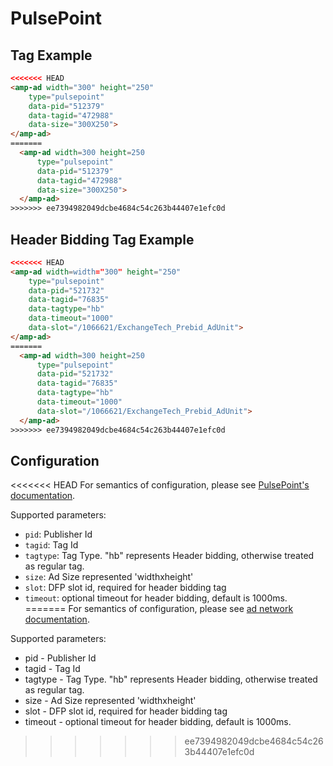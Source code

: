 <!---
Copyright 2016 The AMP HTML Authors. All Rights Reserved.

Licensed under the Apache License, Version 2.0 (the "License");
you may not use this file except in compliance with the License.
You may obtain a copy of the License at

  http://www.apache.org/licenses/LICENSE-2.0

Unless required by applicable law or agreed to in writing, software
distributed under the License is distributed on an "AS-IS" BASIS,
WITHOUT WARRANTIES OR CONDITIONS OF ANY KIND, either express or implied.
See the License for the specific language governing permissions and
limitations under the License.
-->

# PulsePoint

## Tag Example

```html
<<<<<<< HEAD
<amp-ad width="300" height="250"
    type="pulsepoint"
    data-pid="512379"
    data-tagid="472988"
    data-size="300X250">
</amp-ad>
=======
  <amp-ad width=300 height=250
      type="pulsepoint"
      data-pid="512379"
      data-tagid="472988"
      data-size="300X250">
  </amp-ad>
>>>>>>> ee7394982049dcbe4684c54c263b44407e1efc0d
```

## Header Bidding Tag Example

```html
<<<<<<< HEAD
<amp-ad width=width="300" height="250"
    type="pulsepoint"
    data-pid="521732"
    data-tagid="76835"
    data-tagtype="hb"
    data-timeout="1000"
    data-slot="/1066621/ExchangeTech_Prebid_AdUnit">
</amp-ad>
=======
  <amp-ad width=300 height=250
      type="pulsepoint"
      data-pid="521732"
      data-tagid="76835"
      data-tagtype="hb"
      data-timeout="1000"
      data-slot="/1066621/ExchangeTech_Prebid_AdUnit">
  </amp-ad>
>>>>>>> ee7394982049dcbe4684c54c263b44407e1efc0d
```

## Configuration

<<<<<<< HEAD
For semantics of configuration, please see [PulsePoint's documentation](https://www.pulsepoint.com).

Supported parameters:

- `pid`: Publisher Id
- `tagid`: Tag Id
- `tagtype`: Tag Type. "hb" represents Header bidding, otherwise treated as regular tag.
- `size`: Ad Size represented 'widthxheight'
- `slot`: DFP slot id, required for header bidding tag
- `timeout`: optional timeout for header bidding, default is 1000ms.
=======
For semantics of configuration, please see [ad network documentation](https://www.pulsepoint.com).

Supported parameters:

- pid     - Publisher Id
- tagid   - Tag Id
- tagtype - Tag Type. "hb" represents Header bidding, otherwise treated as regular tag.
- size    - Ad Size represented 'widthxheight'
- slot    - DFP slot id, required for header bidding tag
- timeout - optional timeout for header bidding, default is 1000ms.
>>>>>>> ee7394982049dcbe4684c54c263b44407e1efc0d
